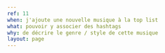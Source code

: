 ```yaml
---
ref: 11
when: j'ajoute une nouvelle musique à la top list
what: pouvoir y associer des hashtags
why: de décrire le genre / style de cette musique
layout: page
---
```

